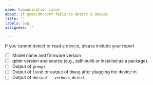 ```yaml
---
name: Communication issue
about: If qdmr/dmrconf fails to detect a device
title: ''
labels: bug
assignees: ''

---
```


If you cannot detect or read a device, please include your report
 - [ ] Model name and firmware version
 - [ ] qdmr version and source (e.g., self-build or installed as a package).
 - [ ] Output of `groups`
 - [ ] Output of `lsusb` or output of `dmesg` after plugging the device in.
 - [ ] Output of `dmrconf --verbose detect`
